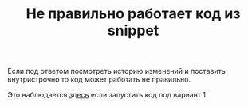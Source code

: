 ﻿---
title: "Не правильно работает код из snippet"
se.owner.user_id: 400096
se.owner.display_name: "Danis"
se.owner.link: "https://ru.meta.stackoverflow.com/users/400096/danis"
se.link: "https://ru.meta.stackoverflow.com/questions/10990/%d0%9d%d0%b5-%d0%bf%d1%80%d0%b0%d0%b2%d0%b8%d0%bb%d1%8c%d0%bd%d0%be-%d1%80%d0%b0%d0%b1%d0%be%d1%82%d0%b0%d0%b5%d1%82-%d0%ba%d0%be%d0%b4-%d0%b8%d0%b7-snippet"
se.question_id: 10990
se.post_type: question
---
<p>Если под ответом посмотреть историю изменений и поставить внутристрочно то код может работать не правильно.</p>
<p>Это наблюдается <a href="https://ru.stackoverflow.com/posts/1197439/revisions">здесь</a> если запустить код под вариант 1</p>
